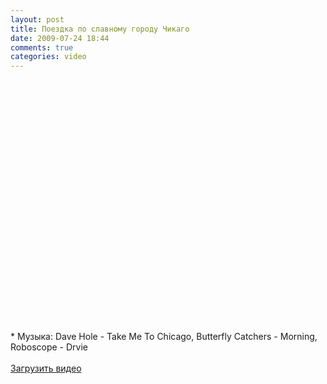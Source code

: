```yaml
---
layout: post
title: Поездка по славному городу Чикаго
date: 2009-07-24 18:44
comments: true
categories: video
---
```


<object height="385" width="640"><param name="movie" value="https://www.youtube.com/v/CXEXeAZcRo0&hl=en&fs=1&hd=1"></param><param name="allowFullScreen" value="true"></param><param name="allowscriptaccess" value="always"></param><embed src="https://www.youtube.com/v/CXEXeAZcRo0&hl=en&fs=1&hd=1" type="application/x-shockwave-flash" allowscriptaccess="always" allowfullscreen="true" width="640" height="385"></embed></object><br /><br />* Музыка: Dave Hole - Take Me To Chicago, Butterfly Catchers - Morning, Roboscope - Drvie<br /><br /><a href="http://rucast.net/download/video/ump_video13.m4v">Загрузить видео</a>